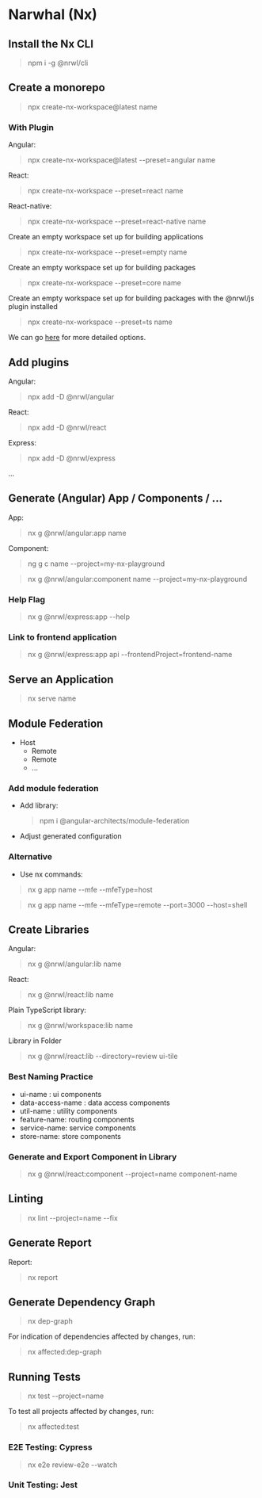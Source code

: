 # Narwhal (Nx)
## Install the Nx CLI

> npm i -g @nrwl/cli

## Create a monorepo

> npx create-nx-workspace@latest name

### With Plugin

Angular:

> npx create-nx-workspace@latest --preset=angular name

React:

> npx create-nx-workspace --preset=react name

React-native:

> npx create-nx-workspace --preset=react-native name

Create an empty workspace set up for building applications

> npx create-nx-workspace --preset=empty name

Create an empty workspace set up for building packages

> npx create-nx-workspace --preset=core name

Create an empty workspace set up for building packages with the @nrwl/js plugin installed

> npx create-nx-workspace --preset=ts name

We can go [here](https://nx.dev/getting-started/nx-setup) for more detailed options.

## Add plugins

Angular:

> npx add -D @nrwl/angular

React:

> npx add -D @nrwl/react

Express:

> npx add -D @nrwl/express

...

## Generate (Angular) App / Components / ...

App:

> nx g @nrwl/angular:app name

Component:

> ng g c name --project=my-nx-playground

> nx g @nrwl/angular:component name --project=my-nx-playground

### Help Flag

> nx g @nrwl/express:app --help

### Link to frontend application

> nx g @nrwl/express:app api --frontendProject=frontend-name

## Serve an Application

> nx serve name

## Module Federation

- Host
  - Remote
  - Remote
  - ...

### Add module federation

- Add library:

  > npm i @angular-architects/module-federation

- Adjust generated configuration

### Alternative

- Use nx commands:

> nx g app name --mfe --mfeType=host

> nx g app name --mfe --mfeType=remote --port=3000 --host=shell

## Create Libraries

Angular:

> nx g @nrwl/angular:lib name

React:

> nx g @nrwl/react:lib name

Plain TypeScript library:

> nx g @nrwl/workspace:lib name

Library in Folder

> nx g @nrwl/react:lib --directory=review ui-tile

### Best Naming Practice

- ui-name : ui components
- data-access-name : data access components
- util-name : utility components
- feature-name: routing components
- service-name: service components
- store-name: store components


### Generate and Export Component in Library

> nx g @nrwl/react:component --project=name component-name

## Linting

> nx lint --project=name --fix

## Generate Report

Report:

> nx report

## Generate Dependency Graph

> nx dep-graph

For indication of dependencies affected by changes, run:

> nx affected:dep-graph

## Running Tests

> nx test --project=name

To test all projects affected by changes, run:

> nx affected:test

### E2E Testing: Cypress

> nx e2e review-e2e --watch

### Unit Testing: Jest
